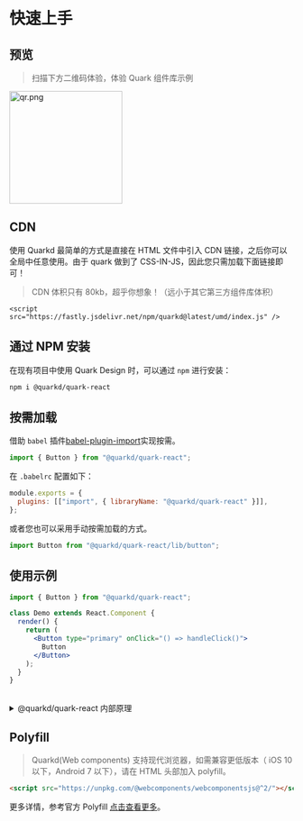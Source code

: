 # 快速上手

## 预览

> 扫描下方二维码体验，体验 Quark 组件库示例

<img src="https://m.hellobike.com/resource/helloyun/15697/3_81B_qrcode_quark-design.hellobike.com.png?x-oss-process=image/quality,q_80" width="200" alt="qr.png">

## CDN

使用 Quarkd 最简单的方式是直接在 HTML 文件中引入 CDN 链接，之后你可以全局中任意使用。由于 quark 做到了 CSS-IN-JS，因此您只需加载下面链接即可！

> CDN 体积只有 80kb，超乎你想象！（远小于其它第三方组件库体积）

```
<script src="https://fastly.jsdelivr.net/npm/quarkd@latest/umd/index.js" />
```

## 通过 NPM 安装

在现有项目中使用 Quark Design 时，可以通过 `npm` 进行安装：

```bash
npm i @quarkd/quark-react
```

## 按需加载

借助 `babel` 插件[babel-plugin-import](https://github.com/umijs/babel-plugin-import)实现按需。

```js
import { Button } from "@quarkd/quark-react";
```

在 `.babelrc` 配置如下：

```js
module.exports = {
  plugins: [["import", { libraryName: "@quarkd/quark-react" }]],
};
```

或者您也可以采用手动按需加载的方式。

```js
import Button from "@quarkd/quark-react/lib/button";
```

## 使用示例

```jsx
import { Button } from "@quarkd/quark-react";

class Demo extends React.Component {
  render() {
    return (
      <Button type="primary" onClick="() => handleClick()">
        Button
      </Button>
    );
  }
}
```


<br />
<details>
<summary>@quarkd/quark-react 内部原理</summary>

由于 `quarkd` 提供的组件均为原生自定义元素（类比 div），因此组件内派发（dispatch）的事件需要使用 `addEventLisener` 接收。比如 `dialog` 组件内部的自定义关闭事件 `close`。而 Vue 技术栈则可以直接使用 `@xx` 即可接收原生派发的事件，因此不需要使用 `addEventLisener` 接收。
<br />
<br />
为了提升开发体验，我们对 `quarkd` 进行了 [Reactify(React 化)](https://github.com/BBKolton/reactify-wc/)！

</details>




## Polyfill

> Quarkd(Web components) 支持现代浏览器，如需兼容更低版本（ iOS 10 以下，Android 7 以下），请在 HTML 头部加入 polyfill。

```html
<script src="https://unpkg.com/@webcomponents/webcomponentsjs@^2/"></script>
```

更多详情，参考官方 Polyfill [点击查看更多](https://www.webcomponents.org/polyfills)。


